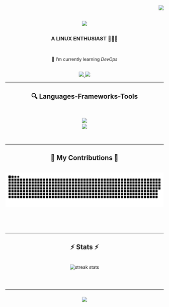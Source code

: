 <img align="right" src="https://visitor-badge.laobi.icu/badge?page_id=Mridul1x.Mridul1x" />

<h1 align="center">
  <a href="https://git.io/typing-svg">
    <img src="https://readme-typing-svg.herokuapp.com/?font=Minimal&size=35&center=true&vCenter=true&width=500&height=70&duration=4000&lines=Hi+There!+🎉;+I'm+Asifur+Rahman!;" />
  </a>
</h1>

<h3 align="center">A LINUX ENTHUSIAST 👩🏼‍🚀</h3>

<br/>

<div align="center">
 
  🐛 I’m currently learning *DevOps*
 
 </div>

 <br/>
 
<div align="center"> 
  <a href="mailto:asifur.rahman03@proton.me">
    <img src="https://img.shields.io/badge/ProtonMail-8B89CC?style=for-the-badge&logo=protonmail&logoColor=black" target="_blank" />
  </a>
  <a href="https://www.linuxfromscratch.org/" target="_blank">
     <img src="https://img.shields.io/badge/Linux-FCC624?style=for-the-badge&logo=linux&logoColor=black" target="_blank" /> <!-- sqlite, safari, google-chrome are other good icon options -->
  </a>
</div>

 <hr/>
 
<h2 align="center"> 🔍️ Languages-Frameworks-Tools </h2>
<br/>
<p align="center">
  <a href="https://skillicons.dev">
    <img src="https://skillicons.dev/icons?i=c,cpp,py,bash,neovim,ruby" /><br>
    <img src="https://skillicons.dev/icons?i=java,javascript,nodejs,git,docker,matlab" />
  </a>
</p>

<br/>
<hr/>

<div align="center">
  <h2>🐍 My Contributions 🐍</h2>
  <br>
  <img alt="snake eating my contributions" src="https://github.com/as1furrahman/as1furrahman/blob/output/github-contribution-grid-snake.svg" />
  
  <br/><br/><br/>
</div>

<hr/>

<h2 align="center">⚡ Stats ⚡</h2>
<br>
<div align=center>
  <img width=390 src="https://streak-stats.demolab.com/?user=as1furrahman&count_private=true&theme=react&border_radius=10" alt="streak stats"/>
  
</div>

<br/><br/>
<hr/>

<h3 align="center">
  <a href="https://git.io/typing-svg">
    <img src="https://readme-typing-svg.herokuapp.com/?font=Minimal&size=25&center=true&vCenter=true&width=500&height=70&duration=4000&lines=Thanks+for+visiting!+👻">
  </a>
</h1>
